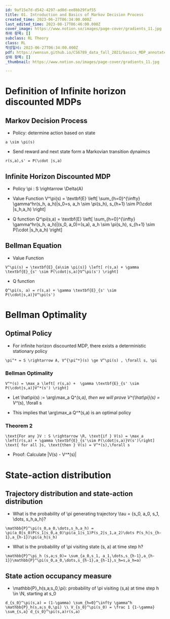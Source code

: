 ```yaml
---
id: 9af15e7d-d542-4297-ad0d-ee8bb29faf55
title: 01. Introduction and Basics of Markov Decision Process
created_time: 2023-06-27T06:34:00.000Z
last_edited_time: 2023-08-17T06:46:00.000Z
cover_image: https://www.notion.so/images/page-cover/gradients_11.jpg
하위 항목: []
subclass: RL Theory
class: RL
작성일시: 2023-06-27T06:34:00.000Z
pdf: https://wensun.github.io/CS6789_data_fall_2021/basics_MDP_annotated.pdf
상위 항목: []
_thumbnail: https://www.notion.so/images/page-cover/gradients_11.jpg

---
```


# Definition of Infinite horizon discounted MDPs

## Markov Decision Process

*   Policy: determine action based on state

  ```undefined
  a \sim \pi(s)
  ```

*   Send reward and next state form a Markovian transition dynaimcs

  ```undefined
  r(s,a),s' = P(\cdot |s,a)
  ```

## Infinite Horizon Discounted MDP

*   Policy \pi : S \rightarrow \Delta(A)

*   Value Function V^\pi(s) = \textbf{E} \left\[ \sum\_{h=0}^{\infty} \gamma^hr(s\_h, a\_h)|s\_0=s, a\_h \sim \pi(s\_h), s\_{h+1} \sim P(\cdot |s\_h,a\_h) \right]

*   Q function Q^\pi(s,a) = \textbf{E} \left\[ \sum\_{h=0}^{\infty} \gamma^hr(s\_h, a\_h)|(s\_0, a\_0)=(s,a), a\_h \sim \pi(s\_h), s\_{h+1} \sim P(\cdot |s\_h,a\_h) \right]

## Bellman Equation

*   Value Function

  ```undefined
  V^\pi(s) = \textbf{E}_{a\sim \pi(s)} \left[ r(s,a) + \gamma \textbf{E}_{s' \sim P(\cdot|s,a)}V^\pi(s') \right]
  ```

*   Q function

  ```undefined
  Q^\pi(s, a) = r(s,a) + \gamma \textbf{E}_{s' \sim P(\cdot|s,a)}V^\pi(s')
  ```

# Bellman Optimality

## Optimal Policy

*   For infinite horizon discounted MDP, there exists a deterministic stationary policy

  ```undefined
  \pi^* = S \rightarrow A, V^{\pi^*}(s) \ge V^\pi(s) , \forall s, \pi
  ```

### Bellman Optimality

```undefined
V^*(s) = \max_a \left[ r(s,a) +  \gamma \textbf{E}_{s' \sim P(\cdot|s,a)}V^*(s') \right]
```

*   Let \hat\pi(s) := \arg\max\_a Q^*(s,a), then we will prove V^{\hat\pi}(s) = V^*(s), \forall s

*   This implies that \arg\max\_a Q^\*(s,a) is an optimal policy

### Theorem 2

```undefined
\text{For any }V : S \rightarrow \R, \text{if } V(s) = \max_a \left[r(s,a) + \gamma \textbf{E}_{s'\sim P(\cdot|s,a)}V(s')\right] \text{ for all }s, \text{then } V(s) = V^*(s),\forall s 
```

*   Proof: Calculate |V(s) - V^\*(s)|

# State-action distribution

## Trajectory distribution and state-action distribution

*   What is the probability of \pi generating trajectory \tau = {s\_0, a\_0, s\_1, \dots, s\_h,a\_h}?

  ```undefined
  \mathbb{P}^\pi(s_0,a_0,\dots,s_h,a_h) = \pi(a_0|s_0)P(s_1|s_0,a_0)\pi(a_1|s_1)P(s_2|s_1,a_2)\dots P(s_h|s_{h-1},a_{h-1})\pi(a_h|s_h)
  ```

*   What is the probability of \pi visiting state (s, a) at time step h?

  ```undefined
  \mathbb{P}^\pi_h (s,a;s_0)= \sum_{a_0,s_1, a_1,\dots,s_{h-1},a_{h-1}}\mathbb{P}^\pi(s_0,a_0,\dots,s_{h-1},a_{h-1},s_h=s,a_h=a)
  ```

## State action occupancy measure

*   \mathbb{P}\_h(s,a;s\_0,\pi): probability of \pi visiting (s,a) at time step h \in \N, starting at s\_0

  ```undefined
  d_{s_0}^\pi(s,a) = (1-\gamma) \sum_{h=0}^\infty \gamma^h \mathbb{P}_h(s,a;s_0,\pi) \\ V_{s_0}^\pi(s_0) = \frac 1 {1-\gamma} \sum_{s,a} d_{s_0}^\pi(s,a)r(s,a)
  ```
